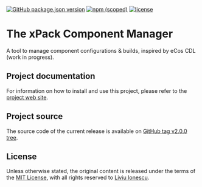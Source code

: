 [![GitHub package.json version](https://img.shields.io/github/package-json/v/xpack/xcdl-cli-ts)](https://github.com/xpack/xcdl-cli-ts/blob/master/package.json)
[![npm (scoped)](https://img.shields.io/npm/v/xcdl.svg?color=blue)](https://www.npmjs.com/package/xcdl/)
[![license](https://img.shields.io/github/license/xpack/xcdl-cli-ts)](https://github.com/xpack/xcdl-cli-ts/blob/master/LICENSE)

# The xPack Component Manager

A tool to manage component configurations & builds, inspired by eCos CDL (work in progress).

## Project documentation

For information on how to install and use this project,
please refer to the
[project web site](https://xpack.github.io/xcdl-preview/).

## Project source

The source code of the current release is available
on [GitHub tag v2.0.0 tree](https://github.com/xpack/xcdl-cli-ts/tree/v2.0.0).

## License

Unless otherwise stated, the original content is released under the terms of the
[MIT License](https://opensource.org/licenses/mit/),
with all rights reserved to
[Liviu Ionescu](https://github.com/ilg-ul).
